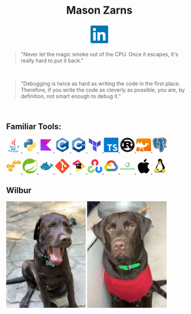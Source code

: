 <h1 align="center">Mason Zarns</h1>

<h3 align="center"><a href="https://www.linkedin.com/in/mason-zarns/" target="_blank"><img src="https://raw.githubusercontent.com/devicons/devicon/master/icons/linkedin/linkedin-original.svg" alt="www.linkedin.com/in/mason-zarns" height="50" width="50" /></a></h3>

<blockquote cite="https://en.wikipedia.org/wiki/The_Art_of_War">
        "Never let the magic smoke out of the CPU. Once it escapes, it's really hard to put it back."
</blockquote> </br>

<blockquote cite="https://en.wikipedia.org/wiki/Confucius">
        "Debugging is twice as hard as writing the code in the first place. Therefore, if you write the code as cleverly as possible, you are, by definition, not smart enough to debug it."
</blockquote> </br>

<h2 align="left">Familiar Tools:</h2>

<a href="https://www.java.com" target="_blank"> <img src="https://raw.githubusercontent.com/devicons/devicon/master/icons/java/java-original.svg" alt="java" width="40" height="40"/> </a>
<a href="https://www.python.org" target="_blank"> <img src="https://raw.githubusercontent.com/devicons/devicon/master/icons/python/python-original.svg" alt="python" width="40" height="40"/> </a>
<a href="https://kotlinlang.org" target="_blank"> <img src="https://raw.githubusercontent.com/devicons/devicon/master/icons/kotlin/kotlin-original.svg" alt="kotlin" width="40" height="40"/> </a>
<a href="https://www.cprogramming.com/" target="_blank"> <img src="https://raw.githubusercontent.com/devicons/devicon/master/icons/c/c-original.svg" alt="c" width="40" height="40"/> </a>
<a href="https://www.w3schools.com/cpp/" target="_blank"> <img src="https://raw.githubusercontent.com/devicons/devicon/master/icons/cplusplus/cplusplus-original.svg" alt="c++" width="40" height="40"/> </a>
<a href="https://www.terraform.io/" target="_blank"> <img src="https://raw.githubusercontent.com/devicons/devicon/master/icons/terraform/terraform-original.svg" alt="terraform" width="40" height="40"/> </a>
<a href="https://www.typescriptlang.org/" target="_blank"> <img src="https://raw.githubusercontent.com/devicons/devicon/master/icons/typescript/typescript-original.svg" alt="typescript" width="40" height="40"/> </a>
<a href="https://www.rust-lang.org/" target="_blank"> <img src="https://raw.githubusercontent.com/devicons/devicon/master/icons/rust/rust-plain.svg" alt="rust" width="40" height="40"/> </a>
<a href="https://ocaml.org/" target="_blank"> <img src="https://raw.githubusercontent.com/devicons/devicon/master/icons/ocaml/ocaml-original.svg" alt="ocaml" width="40" height="40"/> </a>
<a href="https://www.postgresql.org/" target="_blank"> <img src="https://raw.githubusercontent.com/devicons/devicon/master/icons/postgresql/postgresql-original.svg" alt="postgresql" width="40" height="40"/> </a>

<a href="https://aws.amazon.com/?nc2=h_lg" target="_blank"> <img src="https://raw.githubusercontent.com/devicons/devicon/master/icons/amazonwebservices/amazonwebservices-original.svg" alt="aws" width="40" height="40"/> </a>
<a href="https://spring.io/projects/spring-boot" target="_blank"> <img src="https://raw.githubusercontent.com/devicons/devicon/master/icons/spring/spring-original.svg" alt="spring" width="40" height="40"/> </a>
<a href="https://www.docker.com/" target="_blank"> <img src="https://raw.githubusercontent.com/devicons/devicon/master/icons/docker/docker-original.svg" alt="docker" width="40" height="40"/> </a>
<a href="https://github.com/zarns" target="_blank"> <img src="https://raw.githubusercontent.com/devicons/devicon/master/icons/git/git-original.svg" alt="git" width="40" height="40"/> </a>
<a href="https://www.jetbrains.com/" target="_blank"> <img src="https://raw.githubusercontent.com/devicons/devicon/master/icons/jetbrains/jetbrains-original.svg" alt="jetbrains" width="40" height="40"/> </a>
<a href="https://opencv.org/" target="_blank"> <img src="https://raw.githubusercontent.com/devicons/devicon/master/icons/opencv/opencv-original.svg" alt="opencv" width="40" height="40"/> </a>
<a href="https://colab.research.google.com/" target="_blank"> <img src="https://raw.githubusercontent.com/devicons/devicon/master/icons/googlecloud/googlecloud-original.svg" alt="colab" width="40" height="40"/> </a>
<a href="https://www.anaconda.com/" target="_blank"> <img src="https://raw.githubusercontent.com/devicons/devicon/master/icons/anaconda/anaconda-original-wordmark.svg" alt="anaconda" width="40" height="40"/> </a>
<a href="https://www.apple.com/macos/ventura/" target="_blank"> <img src="https://raw.githubusercontent.com/devicons/devicon/master/icons/apple/apple-original.svg" alt="linux" width="40" height="40"/> </a>
<a href="https://www.linux.org/" target="_blank"> <img src="https://raw.githubusercontent.com/devicons/devicon/master/icons/linux/linux-original.svg" alt="linux" width="40" height="40"/> </a>

<h2 align="left">Wilbur</h2>

<img src="images/wilbur_yawn.jpg" alt="yawning" width="215"/> <img src="images/wilbur_sweater.jpg" alt="sweater" width="215"/>
